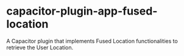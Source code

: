 # capacitor-plugin-app-fused-location
A Capacitor plugin that implements Fused Location functionalities to retrieve the User Location.
